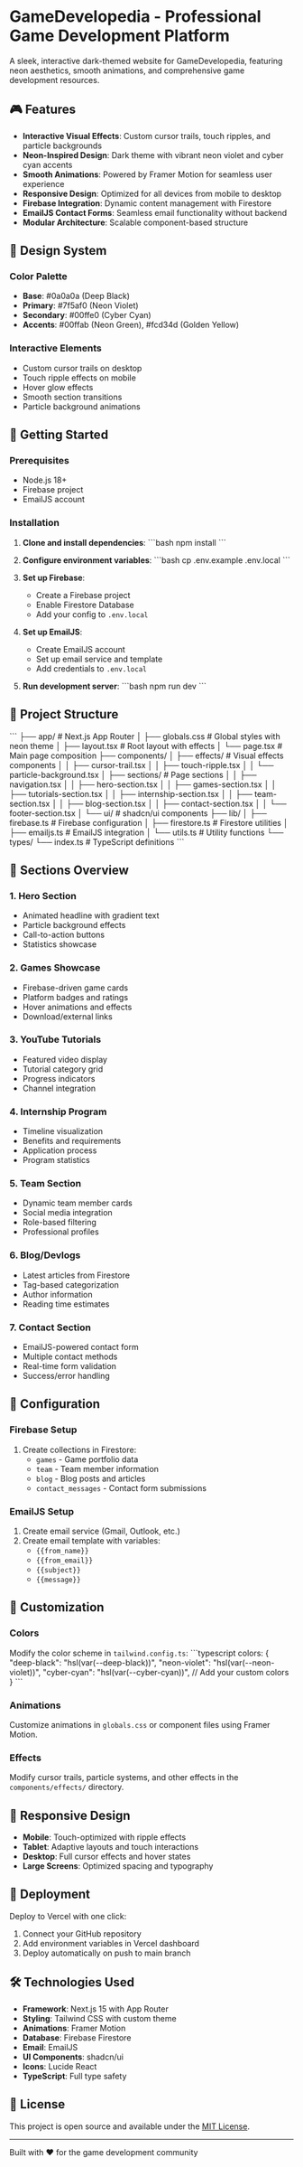 # GameDevelopedia - Professional Game Development Platform

A sleek, interactive dark-themed website for GameDevelopedia, featuring neon aesthetics, smooth animations, and comprehensive game development resources.

## 🎮 Features

- **Interactive Visual Effects**: Custom cursor trails, touch ripples, and particle backgrounds
- **Neon-Inspired Design**: Dark theme with vibrant neon violet and cyber cyan accents
- **Smooth Animations**: Powered by Framer Motion for seamless user experience
- **Responsive Design**: Optimized for all devices from mobile to desktop
- **Firebase Integration**: Dynamic content management with Firestore
- **EmailJS Contact Forms**: Seamless email functionality without backend
- **Modular Architecture**: Scalable component-based structure

## 🎨 Design System

### Color Palette
- **Base**: #0a0a0a (Deep Black)
- **Primary**: #7f5af0 (Neon Violet)
- **Secondary**: #00ffe0 (Cyber Cyan)
- **Accents**: #00ffab (Neon Green), #fcd34d (Golden Yellow)

### Interactive Elements
- Custom cursor trails on desktop
- Touch ripple effects on mobile
- Hover glow effects
- Smooth section transitions
- Particle background animations

## 🚀 Getting Started

### Prerequisites
- Node.js 18+
- Firebase project
- EmailJS account

### Installation

1. **Clone and install dependencies**:
\`\`\`bash
npm install
\`\`\`

2. **Configure environment variables**:
\`\`\`bash
cp .env.example .env.local
\`\`\`

3. **Set up Firebase**:
   - Create a Firebase project
   - Enable Firestore Database
   - Add your config to `.env.local`

4. **Set up EmailJS**:
   - Create EmailJS account
   - Set up email service and template
   - Add credentials to `.env.local`

5. **Run development server**:
\`\`\`bash
npm run dev
\`\`\`

## 📁 Project Structure

\`\`\`
├── app/                    # Next.js App Router
│   ├── globals.css        # Global styles with neon theme
│   ├── layout.tsx         # Root layout with effects
│   └── page.tsx           # Main page composition
├── components/
│   ├── effects/           # Visual effects components
│   │   ├── cursor-trail.tsx
│   │   ├── touch-ripple.tsx
│   │   └── particle-background.tsx
│   ├── sections/          # Page sections
│   │   ├── navigation.tsx
│   │   ├── hero-section.tsx
│   │   ├── games-section.tsx
│   │   ├── tutorials-section.tsx
│   │   ├── internship-section.tsx
│   │   ├── team-section.tsx
│   │   ├── blog-section.tsx
│   │   ├── contact-section.tsx
│   │   └── footer-section.tsx
│   └── ui/                # shadcn/ui components
├── lib/
│   ├── firebase.ts        # Firebase configuration
│   ├── firestore.ts       # Firestore utilities
│   ├── emailjs.ts         # EmailJS integration
│   └── utils.ts           # Utility functions
└── types/
    └── index.ts           # TypeScript definitions
\`\`\`

## 🎯 Sections Overview

### 1. Hero Section
- Animated headline with gradient text
- Particle background effects
- Call-to-action buttons
- Statistics showcase

### 2. Games Showcase
- Firebase-driven game cards
- Platform badges and ratings
- Hover animations and effects
- Download/external links

### 3. YouTube Tutorials
- Featured video display
- Tutorial category grid
- Progress indicators
- Channel integration

### 4. Internship Program
- Timeline visualization
- Benefits and requirements
- Application process
- Program statistics

### 5. Team Section
- Dynamic team member cards
- Social media integration
- Role-based filtering
- Professional profiles

### 6. Blog/Devlogs
- Latest articles from Firestore
- Tag-based categorization
- Author information
- Reading time estimates

### 7. Contact Section
- EmailJS-powered contact form
- Multiple contact methods
- Real-time form validation
- Success/error handling

## 🔧 Configuration

### Firebase Setup
1. Create collections in Firestore:
   - `games` - Game portfolio data
   - `team` - Team member information
   - `blog` - Blog posts and articles
   - `contact_messages` - Contact form submissions

### EmailJS Setup
1. Create email service (Gmail, Outlook, etc.)
2. Create email template with variables:
   - `{{from_name}}`
   - `{{from_email}}`
   - `{{subject}}`
   - `{{message}}`

## 🎨 Customization

### Colors
Modify the color scheme in `tailwind.config.ts`:
\`\`\`typescript
colors: {
  "deep-black": "hsl(var(--deep-black))",
  "neon-violet": "hsl(var(--neon-violet))",
  "cyber-cyan": "hsl(var(--cyber-cyan))",
  // Add your custom colors
}
\`\`\`

### Animations
Customize animations in `globals.css` or component files using Framer Motion.

### Effects
Modify cursor trails, particle systems, and other effects in the `components/effects/` directory.

## 📱 Responsive Design

- **Mobile**: Touch-optimized with ripple effects
- **Tablet**: Adaptive layouts and touch interactions
- **Desktop**: Full cursor effects and hover states
- **Large Screens**: Optimized spacing and typography

## 🚀 Deployment

Deploy to Vercel with one click:

1. Connect your GitHub repository
2. Add environment variables in Vercel dashboard
3. Deploy automatically on push to main branch

## 🛠 Technologies Used

- **Framework**: Next.js 15 with App Router
- **Styling**: Tailwind CSS with custom theme
- **Animations**: Framer Motion
- **Database**: Firebase Firestore
- **Email**: EmailJS
- **UI Components**: shadcn/ui
- **Icons**: Lucide React
- **TypeScript**: Full type safety

## 📄 License

This project is open source and available under the [MIT License](LICENSE).

---

Built with ❤️ for the game development community
